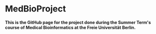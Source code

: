 # MedBioProject

#### This is the GitHub page for the project done during the Summer Term's course of Medical Bioinformatics at the Freie Universität Berlin.
